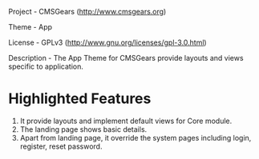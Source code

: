Project 	- CMSGears (http://www.cmsgears.org)

Theme 	 	- App

License 	- GPLv3 (http://www.gnu.org/licenses/gpl-3.0.html)

Description - The App Theme for CMSGears provide layouts and views specific to application.

Highlighted Features
=========================================
1. It provide layouts and implement default views for Core module.
2. The landing page shows basic details.
3. Apart from landing page, it override the system pages including login, register, reset password.
